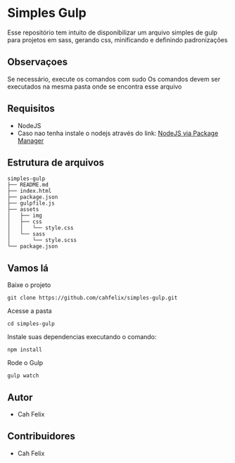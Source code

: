 # Simples Gulp
Esse repositório tem intuito de disponibilizar um arquivo simples de gulp para projetos em sass, gerando css, minificando e definindo padronizações

## Observaçoes
Se necessário, execute os comandos com sudo
Os comandos devem ser executados na mesma pasta onde se encontra esse arquivo

## Requisitos
- NodeJS
- Caso nao tenha instale o nodejs através do link: [NodeJS via Package Manager](https://github.com/joyent/node/wiki/installing-node.js-via-package-manager)


## Estrutura de arquivos
```
simples-gulp
├── README.md
├── index.html
├── package.json
├── gulpfile.js
├── assets
│   ├── img
│   ├── css
│   │   └── style.css
│   └── sass
│   	└── style.scss
└── package.json

```

## Vamos lá
Baixe o projeto
```
git clone https://github.com/cahfelix/simples-gulp.git
```
Acesse a pasta
```
cd simples-gulp
```

Instale suas dependencias executando o comando:
```
npm install
```

Rode o Gulp
```
gulp watch
```



## Autor ##
 * Cah Felix



## Contribuidores ##
 * Cah Felix
